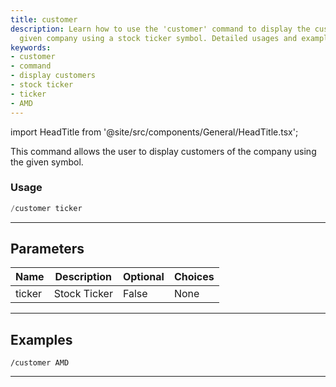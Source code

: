 ```yaml
---
title: customer
description: Learn how to use the 'customer' command to display the customers of a
  given company using a stock ticker symbol. Detailed usages and examples provided.
keywords:
- customer
- command
- display customers
- stock ticker
- ticker
- AMD
---
```


import HeadTitle from '@site/src/components/General/HeadTitle.tsx';

<HeadTitle title="duediligence: customer - Telegram Reference | OpenBB Bot Docs" />

This command allows the user to display customers of the company using the given symbol.

### Usage

```python wordwrap
/customer ticker
```

---

## Parameters

| Name | Description | Optional | Choices |
| ---- | ----------- | -------- | ------- |
| ticker | Stock Ticker | False | None |


---

## Examples


```
/customer AMD
```

---
